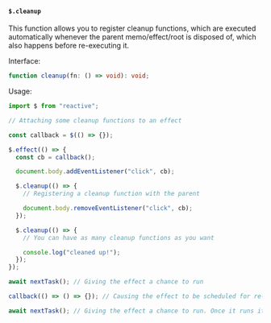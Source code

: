 #### `$.cleanup`

This function allows you to register cleanup functions, which are executed automatically whenever the parent memo/effect/root is disposed of, which also happens before re-executing it.

Interface:

```ts
function cleanup(fn: () => void): void;
```

Usage:

```ts
import $ from "reactive";

// Attaching some cleanup functions to an effect

const callback = $(() => {});

$.effect(() => {
  const cb = callback();

  document.body.addEventListener("click", cb);

  $.cleanup(() => {
    // Registering a cleanup function with the parent

    document.body.removeEventListener("click", cb);
  });

  $.cleanup(() => {
    // You can have as many cleanup functions as you want

    console.log("cleaned up!");
  });
});

await nextTask(); // Giving the effect a chance to run

callback(() => () => {}); // Causing the effect to be scheduled for re-execution

await nextTask(); // Giving the effect a chance to run. Once it runs it will call the previous cleanup functions and register new ones
```